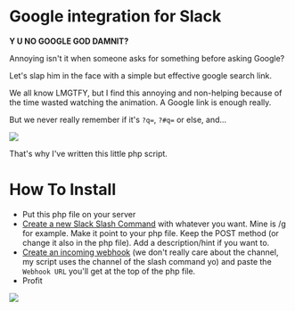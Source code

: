 Google integration for Slack
===========

**Y U NO GOOGLE GOD DAMNIT?**

 

Annoying isn't it when someone asks for something before asking Google?

Let's slap him in the face with a simple but effective google search link. 

We all know LMGTFY, but I find this annoying and non-helping because of the time wasted watching the animation. A Google link is enough really. 
 
But we never really remember if it's `?q=`, `?#q=` or else, and...
 
![](https://38.media.tumblr.com/tumblr_mcbo6gmyvf1r0qoyso1_500.gif)
  
  
That's why I've written this little php script.


How To Install
==============

- Put this php file on your server
- [Create a new Slack Slash Command](https://my.slack.com/services/new/slash-commands) with whatever you want. Mine is /g for example. Make it point to your php file. Keep the POST method (or change it also in the php file). Add a description/hint if you want to.
- [Create an incoming webhook](https://my.slack.com/services/new/incoming-webhook) (we don't really care about the channel, my script uses the channel of the slash command yo) and paste the ```Webhook URL``` you'll get at the top of the php file.
- Profit

![](http://media.giphy.com/media/wZYLAGBoQpwIw/giphy.gif)
